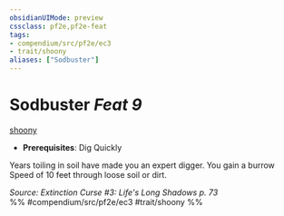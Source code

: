 ```yaml
---
obsidianUIMode: preview
cssclass: pf2e,pf2e-feat
tags:
- compendium/src/pf2e/ec3
- trait/shoony
aliases: ["Sodbuster"]
---
```

# Sodbuster  *Feat 9*  
[shoony](/rules/traits/shoony-ec3.md)  

- **Prerequisites**: Dig Quickly

Years toiling in soil have made you an expert digger. You gain a burrow Speed of 10 feet through loose soil or dirt.

*Source: Extinction Curse #3: Life's Long Shadows p. 73*  
%% #compendium/src/pf2e/ec3 #trait/shoony %%